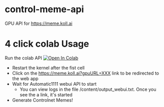 # control-meme-api

GPU API for https://meme.koll.ai


# 4 click colab Usage

Run the colab API 
[![Open In Colab](https://colab.research.google.com/assets/colab-badge.svg)](https://colab.research.google.com/github/https://colab.research.google.com/github/koll-ai/control-meme-api/blob/main/Controlmeme_Colab_API.ipynb)


* Restart the kernel after the fist cell
* Click on the https://meme.koll.ai?gpuURL=XXX link to be redirected to the web app
* Wait for Automatic1111 webui API to start
  * You can view logs in the file /content/output_webui.txt. Once you see the a link, it's started
* Generate Controlnet Memes! 
